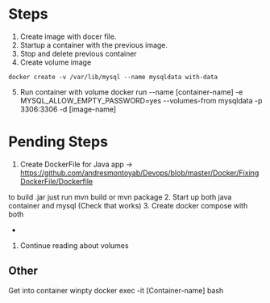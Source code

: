 # Steps

1. Create image with docer file.
2. Startup a container with the previous image.
3. Stop and delete previous container
4. Create volume image 

`docker create -v /var/lib/mysql --name mysqldata with-data`

5. Run container with volume
docker run --name [container-name] -e MYSQL_ALLOW_EMPTY_PASSWORD=yes --volumes-from mysqldata -p 3306:3306 -d [image-name]

# Pending Steps

1. Create DockerFile for Java app -> https://github.com/andresmontoyab/Devops/blob/master/Docker/FixingDockerFile/Dockerfile

to build .jar just run mvn build or mvn package
2. Start up both java container and mysql (Check that works)
3. Create docker compose with both

- 

1. Continue reading about volumes 

## Other

Get into container 
winpty docker exec -it [Container-name] bash





